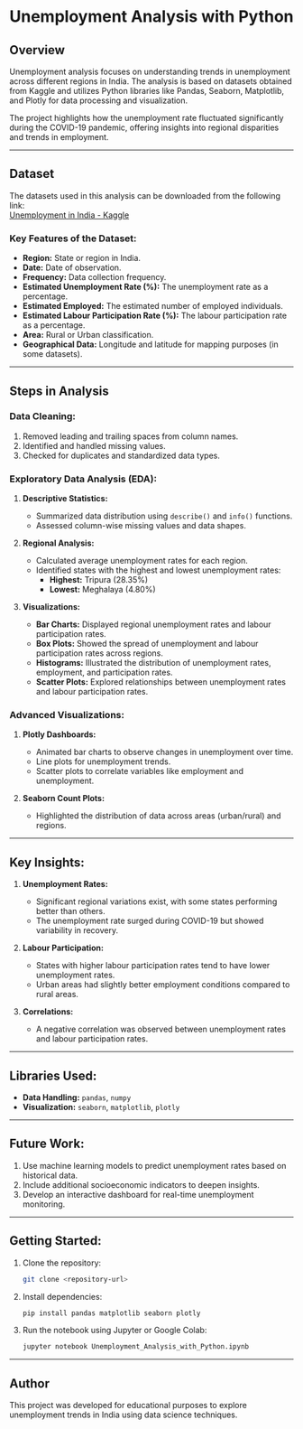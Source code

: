# Unemployment Analysis with Python

## Overview
Unemployment analysis focuses on understanding trends in unemployment across different regions in India. The analysis is based on datasets obtained from Kaggle and utilizes Python libraries like Pandas, Seaborn, Matplotlib, and Plotly for data processing and visualization.

The project highlights how the unemployment rate fluctuated significantly during the COVID-19 pandemic, offering insights into regional disparities and trends in employment.

---

## Dataset
The datasets used in this analysis can be downloaded from the following link:  
[Unemployment in India - Kaggle](https://www.kaggle.com/datasets/gokulrajkmv/unemployment-in-india)

### Key Features of the Dataset:
- **Region:** State or region in India.
- **Date:** Date of observation.
- **Frequency:** Data collection frequency.
- **Estimated Unemployment Rate (%):** The unemployment rate as a percentage.
- **Estimated Employed:** The estimated number of employed individuals.
- **Estimated Labour Participation Rate (%):** The labour participation rate as a percentage.
- **Area:** Rural or Urban classification.
- **Geographical Data:** Longitude and latitude for mapping purposes (in some datasets).

---

## Steps in Analysis

### Data Cleaning:
1. Removed leading and trailing spaces from column names.
2. Identified and handled missing values.
3. Checked for duplicates and standardized data types.

### Exploratory Data Analysis (EDA):
1. **Descriptive Statistics:**
   - Summarized data distribution using `describe()` and `info()` functions.
   - Assessed column-wise missing values and data shapes.

2. **Regional Analysis:**
   - Calculated average unemployment rates for each region.
   - Identified states with the highest and lowest unemployment rates:
     - **Highest:** Tripura (28.35%)
     - **Lowest:** Meghalaya (4.80%)

3. **Visualizations:**
   - **Bar Charts:** Displayed regional unemployment rates and labour participation rates.
   - **Box Plots:** Showed the spread of unemployment and labour participation rates across regions.
   - **Histograms:** Illustrated the distribution of unemployment rates, employment, and participation rates.
   - **Scatter Plots:** Explored relationships between unemployment rates and labour participation rates.

### Advanced Visualizations:
1. **Plotly Dashboards:**
   - Animated bar charts to observe changes in unemployment over time.
   - Line plots for unemployment trends.
   - Scatter plots to correlate variables like employment and unemployment.
   
2. **Seaborn Count Plots:**
   - Highlighted the distribution of data across areas (urban/rural) and regions.

---

## Key Insights:
1. **Unemployment Rates:**
   - Significant regional variations exist, with some states performing better than others.
   - The unemployment rate surged during COVID-19 but showed variability in recovery.

2. **Labour Participation:**
   - States with higher labour participation rates tend to have lower unemployment rates.
   - Urban areas had slightly better employment conditions compared to rural areas.

3. **Correlations:**
   - A negative correlation was observed between unemployment rates and labour participation rates.

---

## Libraries Used:
- **Data Handling:** `pandas`, `numpy`
- **Visualization:** `seaborn`, `matplotlib`, `plotly`

---

## Future Work:
1. Use machine learning models to predict unemployment rates based on historical data.
2. Include additional socioeconomic indicators to deepen insights.
3. Develop an interactive dashboard for real-time unemployment monitoring.

---

## Getting Started:
1. Clone the repository:
   ```bash
   git clone <repository-url>
   ```
2. Install dependencies:
   ```bash
   pip install pandas matplotlib seaborn plotly
   ```
3. Run the notebook using Jupyter or Google Colab:
   ```bash
   jupyter notebook Unemployment_Analysis_with_Python.ipynb
   ```

--- 

## Author
This project was developed for educational purposes to explore unemployment trends in India using data science techniques.
